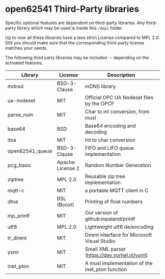 # open62541 Third-Party libraries

Specific optional features are dependent on third-party libraries.
Any third-party library which may be used is inside this `/deps` folder.

Up to now all these libraries have a less strict License compared to MPL 2.0.
Still you should make sure that the corresponding third-party license matches your needs.

The following third party libraries may be included -- depending on the activated features.

| Library         | License          | Description                                     |
|-----------------|------------------|-------------------------------------------------|
| mdnsd           | BSD-3-Clause     | mDNS library                                    |
| ua-nodeset      | MIT              | Official OPC UA Nodeset files by the OPCF       |
| parse_num       | MIT              | Char to int conversion, from musl               |
| base64          | BSD              | Base64 encoding and decoding                    |
| itoa            | MIT              | Int to char conversion                          |
| open62541_queue | BSD-3-Clause     | FIFO and LIFO queue implementation              |
| pcg_basic       | Apache License 2 | Random Number Generation                        |
| ziptree         | MPL 2.0          | Reusable zip tree implementation                |
| mqtt-c          | MIT              | a portable MQTT client in C                     |
| dtoa            | BSL (Boost)      | Printing of float numbers                       |
| mp_printf       | MIT              | Our version of github:mpaland/printf            |
| utf8            | MPL 2.0          | Lightweight utf8 de/encoding                    |
| tr_dirent       | MIT              | Dirent interface for Microsoft Visual Studio    |
| yxml            | MIT              | Small XML parser (https://dev.yorhel.nl/yxml)   |
| inet_pton       | MIT              | A musl implementation of the inet_pton function |
